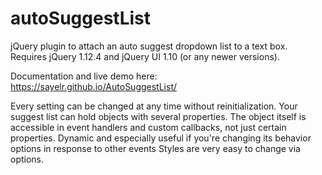 # autoSuggestList
jQuery plugin to attach an auto suggest dropdown list to a text box.
Requires jQuery 1.12.4 and jQuery UI 1.10 (or any newer versions).

Documentation and live demo here: https://sayelr.github.io/AutoSuggestList/

Every setting can be changed at any time without reinitialization.
Your suggest list can hold objects with several properties.
The object itself is accessible in event handlers and custom callbacks, not just certain properties.
Dynamic and especially useful if you're changing its behavior options in response to other events
Styles are very easy to change via options.

